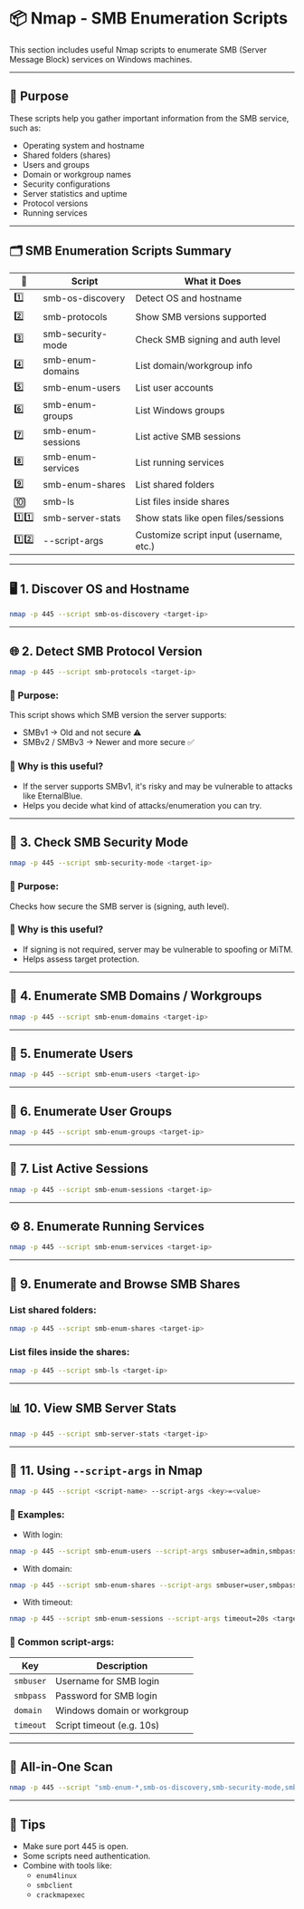 # 📦 Nmap - SMB Enumeration Scripts

This section includes useful Nmap scripts to enumerate SMB (Server Message Block) services on Windows machines.

---

## 🎯 Purpose

These scripts help you gather important information from the SMB service, such as:
- Operating system and hostname
- Shared folders (shares)
- Users and groups
- Domain or workgroup names
- Security configurations
- Server statistics and uptime
- Protocol versions
- Running services

---

## 🗂️ SMB Enumeration Scripts Summary

| 🔢 | Script                  | What it Does                             |
|----|-------------------------|-------------------------------------------|
| 1️⃣ | smb-os-discovery       | Detect OS and hostname                   |
| 2️⃣ | smb-protocols          | Show SMB versions supported              |
| 3️⃣ | smb-security-mode      | Check SMB signing and auth level         |
| 4️⃣ | smb-enum-domains       | List domain/workgroup info               |
| 5️⃣ | smb-enum-users         | List user accounts                       |
| 6️⃣ | smb-enum-groups        | List Windows groups                      |
| 7️⃣ | smb-enum-sessions      | List active SMB sessions                 |
| 8️⃣ | smb-enum-services      | List running services                    |
| 9️⃣ | smb-enum-shares        | List shared folders                      |
| 🔟 | smb-ls                  | List files inside shares                 |
| 1️⃣1️⃣ | smb-server-stats     | Show stats like open files/sessions      |
| 1️⃣2️⃣ | --script-args        | Customize script input (username, etc.)  |

---

## 🖥️ 1. Discover OS and Hostname
```bash
nmap -p 445 --script smb-os-discovery <target-ip>
```

---

## 🌐 2. Detect SMB Protocol Version
```bash
nmap -p 445 --script smb-protocols <target-ip>
```
### 📌 Purpose:
This script shows which SMB version the server supports:
- SMBv1 → Old and not secure ⚠️
- SMBv2 / SMBv3 → Newer and more secure ✅

### 🧠 Why is this useful?
- If the server supports SMBv1, it's risky and may be vulnerable to attacks like EternalBlue.
- Helps you decide what kind of attacks/enumeration you can try.

---

## 🔐 3. Check SMB Security Mode
```bash
nmap -p 445 --script smb-security-mode <target-ip>
```
### 📌 Purpose:
Checks how secure the SMB server is (signing, auth level).

### 🧠 Why is this useful?
- If signing is not required, server may be vulnerable to spoofing or MiTM.
- Helps assess target protection.

---

## 🏢 4. Enumerate SMB Domains / Workgroups
```bash
nmap -p 445 --script smb-enum-domains <target-ip>
```

---

## 👥 5. Enumerate Users
```bash
nmap -p 445 --script smb-enum-users <target-ip>
```

---

## 👤 6. Enumerate User Groups
```bash
nmap -p 445 --script smb-enum-groups <target-ip>
```

---

## 🔄 7. List Active Sessions
```bash
nmap -p 445 --script smb-enum-sessions <target-ip>
```

---

## ⚙️ 8. Enumerate Running Services
```bash
nmap -p 445 --script smb-enum-services <target-ip>
```

---

## 📂 9. Enumerate and Browse SMB Shares

### List shared folders:
```bash
nmap -p 445 --script smb-enum-shares <target-ip>
```

### List files inside the shares:
```bash
nmap -p 445 --script smb-ls <target-ip>
```

---

## 📊 10. View SMB Server Stats
```bash
nmap -p 445 --script smb-server-stats <target-ip>
```

---

## 🧾 11. Using `--script-args` in Nmap
```bash
nmap -p 445 --script <script-name> --script-args <key>=<value>
```

### 🧪 Examples:
- With login:
```bash
nmap -p 445 --script smb-enum-users --script-args smbuser=admin,smbpass=123 <target-ip>
```
- With domain:
```bash
nmap -p 445 --script smb-enum-shares --script-args smbuser=user,smbpass=123,domain=WORKGROUP <target-ip>
```
- With timeout:
```bash
nmap -p 445 --script smb-enum-sessions --script-args timeout=20s <target-ip>
```

### 🔧 Common script-args:
| Key       | Description                 |
|-----------|-----------------------------|
| `smbuser` | Username for SMB login      |
| `smbpass` | Password for SMB login      |
| `domain`  | Windows domain or workgroup |
| `timeout` | Script timeout (e.g. 10s)   |

---

## 🔁 All-in-One Scan
```bash
nmap -p 445 --script "smb-enum-*,smb-os-discovery,smb-security-mode,smb-server-stats" <target-ip>
```

---

## 🧠 Tips
- Make sure port 445 is open.
- Some scripts need authentication.
- Combine with tools like:
  - `enum4linux`
  - `smbclient`
  - `crackmapexec`
